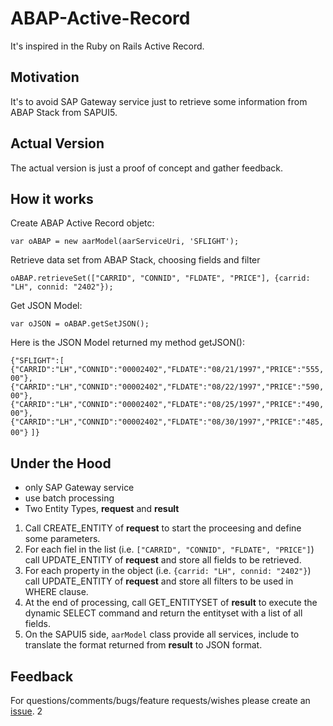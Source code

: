 # ABAP-Active-Record
It's inspired in the Ruby on Rails Active Record.

## Motivation
It's to avoid SAP Gateway service just to retrieve some information from ABAP Stack from SAPUI5.

## Actual Version
The actual version is just a proof of concept and gather feedback.

## How it works

Create ABAP Active Record objetc:

`var oABAP = new aarModel(aarServiceUri, 'SFLIGHT');`

Retrieve data set from ABAP Stack, choosing fields and filter

`oABAP.retrieveSet(["CARRID", "CONNID", "FLDATE", "PRICE"], {carrid: "LH", connid: "2402"});`

Get JSON Model:

`var oJSON = oABAP.getSetJSON();`

Here is the JSON Model returned my method getJSON():

`{"SFLIGHT":[`
`{"CARRID":"LH","CONNID":"00002402","FLDATE":"08/21/1997","PRICE":"555,00"},`
`{"CARRID":"LH","CONNID":"00002402","FLDATE":"08/22/1997","PRICE":"590,00"},`
`{"CARRID":"LH","CONNID":"00002402","FLDATE":"08/25/1997","PRICE":"490,00"},`
`{"CARRID":"LH","CONNID":"00002402","FLDATE":"08/30/1997","PRICE":"485,00"}`
`]}`

## Under the Hood

- only SAP Gateway service
- use batch processing
- Two Entity Types, **request** and **result**

1. Call CREATE_ENTITY of **request** to start the proceesing and define some parameters.
2. For each fiel in the list (i.e. `["CARRID", "CONNID", "FLDATE", "PRICE"]`) call UPDATE_ENTITY of **request** and store all fields to be retrieved.
3. For each property in the object (i.e. `{carrid: "LH", connid: "2402"}`) call UPDATE_ENTITY of **request** and store all filters to be used in WHERE clause.
4. At the end of processing, call GET_ENTITYSET of **result** to execute the dynamic SELECT command and return the entityset with a list of all fields.
5. On the SAPUI5 side, `aarModel` class provide all services, include to translate the format returned from **result** to JSON format.

## Feedback

For questions/comments/bugs/feature requests/wishes please create an [issue](https://github.com/furlan/ABAP-Active-Record/issues).
2
